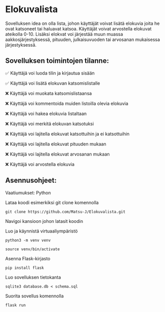 # Elokuvalista

Sovelluksen idea on olla lista, johon käyttäjät voivat lisätä elokuvia joita he ovat katsoneet tai haluavat katsoa. Käyttäjät voivat arvostella elokuvat ateikolla 0-10. Lisäksi elokvat voi järjestää muun muassa aakkosjärjestyksessä, pituuden, julkaisuvuoden tai arvosanan mukaisessa järjestyksessä.

## Sovelluksen toimintojen tilanne:

  ✅ Käyttäjä voi luoda tilin ja kirjautua sisään
  
  ✅ Käyttäjä voi lisätä elokuvan katsomislistalle
  
  ❌ Käyttäjä voi muokata katsomislistaansa
  
  ❌ Käyttäjä voi kommentoida muiden listoilla olevia elokuvia
  
  ❌ Käyttäjä voi hakea elokuvia listaltaan
  
  ❌ Käyttäjä voi merkitä elokuvan katsotuksi
  
  ❌ Käyttäjä voi lajitella elokuvat katsottuihin ja ei katsottuihin
  
  ❌ Käyttäjä voi lajitella elokuvat pituuden mukaan
  
  ❌ Käyttäjä voi lajitella elokuvat arvosanan mukaan
  
  ❌ Käyttäjä voi arvostella elokuvia

## Asennusohjeet:

Vaatiumukset:
Python

Lataa koodi esimerkiksi git clone komennolla

```
git clone https://github.com/Matsu-J/Elokuvalista.git
```

Navigoi kansioon johon latasit koodin

Luo ja käynnistä virtuaaliympäristö

```
python3 -m venv venv

source venv/bin/activate
```

Asenna Flask-kirjasto

```
pip install flask
```

Luo sovelluksen tietokanta
```
sqlite3 database.db < schema.sql
```

Suorita sovellus komennolla
```
flask run
```
